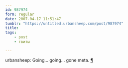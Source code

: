```yaml
---
id: 987974
form: regular
date: 2007-04-17 11:51:47
tumblr: "https://untitled.urbansheep.com/post/987974"
title:
tags:
    - post
    - твиты

---
```


<p>urbansheep: Going&hellip; going&hellip; gone meta. <a href="http://twitter.com/urbansheep/statuses/30767481">¶</a></p>

